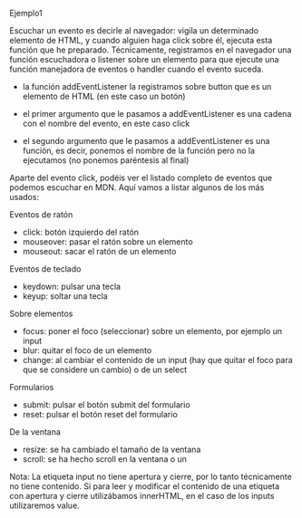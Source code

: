 Ejemplo1

Escuchar un evento es decirle al navegador: vigila un determinado elemento de HTML, y cuando alguien haga click sobre él, ejecuta esta función que he preparado. Técnicamente, registramos en el navegador una función escuchadora o listener sobre un elemento para que ejecute una función manejadora de eventos o handler cuando el evento suceda.

- la función addEventListener la registramos sobre button que es un elemento de HTML (en este caso un botón)

- el primer argumento que le pasamos a addEventListener es una cadena con el nombre del evento, en este caso click

- el segundo argumento que le pasamos a addEventListener es una función, es decir, ponemos el nombre de la función pero no la ejecutamos (no ponemos paréntesis al final)

Aparte del evento click, podéis ver el listado completo de eventos que podemos escuchar en MDN. Aquí vamos a listar algunos de los más usados:

Eventos de ratón
- click: botón izquierdo del ratón
- mouseover: pasar el ratón sobre un elemento
- mouseout: sacar el ratón de un elemento

Eventos de teclado
- keydown: pulsar una tecla
- keyup: soltar una tecla

Sobre elementos
- focus: poner el foco (seleccionar) sobre un elemento, por ejemplo un input
- blur: quitar el foco de un elemento
- change: al cambiar el contenido de un input (hay que quitar el foco para que se considere un cambio) o de un select

Formularios
- submit: pulsar el botón submit del formulario
- reset: pulsar el botón reset del formulario

De la ventana
- resize: se ha cambiado el tamaño de la ventana
- scroll: se ha hecho scroll en la ventana o un 

Nota: La etiqueta input no tiene apertura y cierre, por lo tanto técnicamente no tiene contenido. Si para leer y modificar el contenido de una etiqueta con apertura y cierre utilizábamos innerHTML, en el caso de los inputs utilizaremos value.